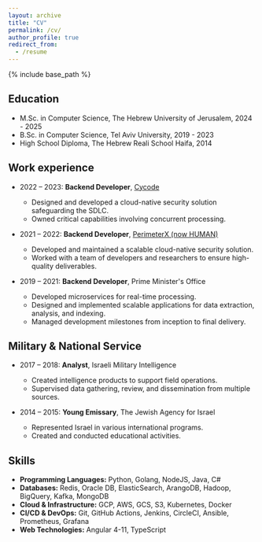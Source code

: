 ```yaml
---
layout: archive
title: "CV"
permalink: /cv/
author_profile: true
redirect_from:
  - /resume
---
```


{% include base_path %}


  
## Education
* M.Sc. in Computer Science, The Hebrew University of Jerusalem, 2024 - 2025
* B.Sc. in Computer Science, Tel Aviv University, 2019 - 2023
* High School Diploma, The Hebrew Reali School Haifa, 2014

## Work experience
* 2022 – 2023: **Backend Developer**, [Cycode](https://cycode.com/)
  * Designed and developed a cloud-native security solution safeguarding the SDLC.
  * Owned critical capabilities involving concurrent processing.

* 2021 – 2022: **Backend Developer**, [PerimeterX (now HUMAN)](https://www.humansecurity.com/)
  * Developed and maintained a scalable cloud-native security solution.
  * Worked with a team of developers and researchers to ensure high-quality deliverables.

* 2019 – 2021: **Backend Developer**, Prime Minister's Office  
  * Developed microservices for real-time processing.
  * Designed and implemented scalable applications for data extraction, analysis, and indexing.
  * Managed development milestones from inception to final delivery.

## Military & National Service
* 2017 – 2018: **Analyst**, Israeli Military Intelligence  
  * Created intelligence products to support field operations.
  * Supervised data gathering, review, and dissemination from multiple sources.

* 2014 – 2015: **Young Emissary**, The Jewish Agency for Israel  
  * Represented Israel in various international programs.
  * Created and conducted educational activities.

## Skills
* **Programming Languages:** Python, Golang, NodeJS, Java, C#
* **Databases:** Redis, Oracle DB, ElasticSearch, ArangoDB, Hadoop, BigQuery, Kafka, MongoDB
* **Cloud & Infrastructure:** GCP, AWS, GCS, S3, Kubernetes, Docker
* **CI/CD & DevOps:** Git, GitHub Actions, Jenkins, CircleCI, Ansible, Prometheus, Grafana
* **Web Technologies:** Angular 4-11, TypeScript


